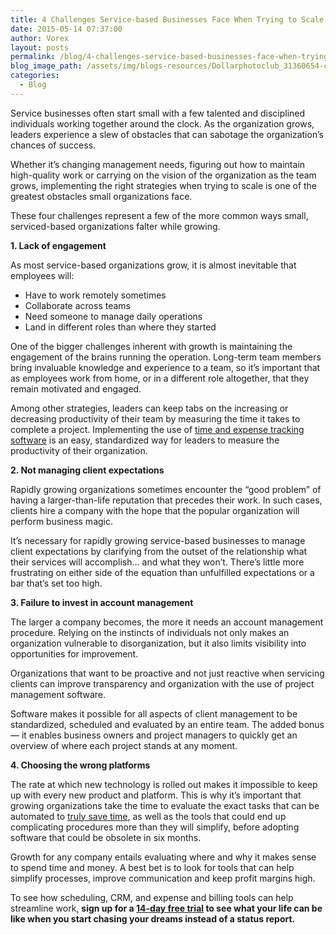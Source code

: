 ```yaml
---
title: 4 Challenges Service-based Businesses Face When Trying to Scale
date: 2015-05-14 07:37:00
author: Vorex
layout: posts
permalink: /blog/4-challenges-service-based-businesses-face-when-trying-to-scale/
blog_image_path: /assets/img/blogs-resources/Dollarphotoclub_31360654-copy.jpg
categories:
  - Blog
---
```



Service businesses often start small with a few talented and disciplined individuals working together around the clock. As the organization grows, leaders experience a slew of obstacles that can sabotage the organization’s chances of success.<!--more-->

Whether it’s changing management needs, figuring out how to maintain high-quality work or carrying on the vision of the organization as the team grows, implementing the right strategies when trying to scale is one of the greatest obstacles small organizations face.

These four challenges represent a few of the more common ways small, serviced-based organizations falter while growing.

**1. Lack of engagement**

As most service-based organizations grow, it is almost inevitable that employees will:

* Have to work remotely sometimes
* Collaborate across teams
* Need someone to manage daily operations
* Land in different roles than where they started

One of the bigger challenges inherent with growth is maintaining the engagement of the brains running the operation. Long-term team members bring invaluable knowledge and experience to a team, so it’s important that as employees work from home, or in a different role altogether, that they remain motivated and engaged.

Among other strategies, leaders can keep tabs on the increasing or decreasing productivity of their team by measuring the time it takes to complete a project. Implementing the use of [time and expense tracking software](http://www.vorex.com/5-time-saving-tools-for-agency-owners/) is an easy, standardized way for leaders to measure the productivity of their organization.

**2. Not managing client expectations**

Rapidly growing organizations sometimes encounter the “good problem” of having a larger-than-life reputation that precedes their work. In such cases, clients hire a company with the hope that the popular organization will perform business magic.

It’s necessary for rapidly growing service-based businesses to manage client expectations by clarifying from the outset of the relationship what their services will accomplish… and what they won’t. There’s little more frustrating on either side of the equation than unfulfilled expectations or a bar that’s set too high.

**3. Failure to invest in account management**

The larger a company becomes, the more it needs an account management procedure. Relying on the instincts of individuals not only makes an organization vulnerable to disorganization, but it also limits visibility into opportunities for improvement.

Organizations that want to be proactive and not just reactive when servicing clients can improve transparency and organization with the use of project management software.

Software makes it possible for all aspects of client management to be standardized, scheduled and evaluated by an entire team. The added bonus — it enables business owners and project managers to quickly get an overview of where each project stands at any moment.

**4. Choosing the wrong platforms**

The rate at which new technology is rolled out makes it impossible to keep up with every new product and platform. This is why it’s important that growing organizations take the time to evaluate the exact tasks that can be automated to [truly save time](http://www.vorex.com/product/), as well as the tools that could end up complicating procedures more than they will simplify, before adopting software that could be obsolete in six months.

Growth for any company entails evaluating where and why it makes sense to spend time and money. A best bet is to look for tools that can help simplify processes, improve communication and keep profit margins high.

To see how scheduling, CRM, and expense and billing tools can help streamline work, **sign up for a [14-day free trial](http://www.vorex.com/free-trial/) to see what your life can be like when you start chasing your dreams instead of a status report.**